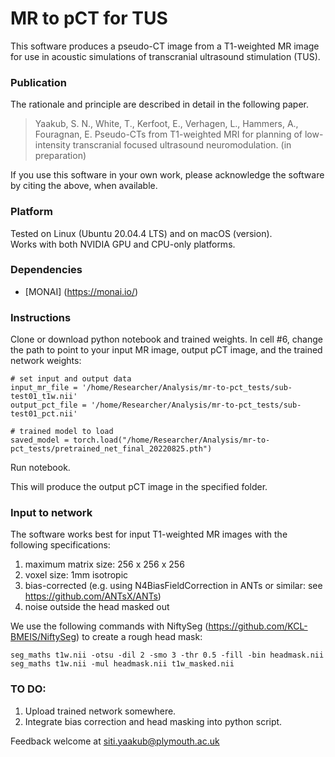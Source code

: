 # MR to pCT for TUS

This software produces a pseudo-CT image from a T1-weighted MR image for use in acoustic simulations of transcranial ultrasound stimulation (TUS).


### Publication

The rationale and principle are described in detail in the following paper.

>    Yaakub, S. N., White, T., Kerfoot, E., Verhagen, L., Hammers, A., Fouragnan, E.
>    Pseudo-CTs from T1-weighted MRI for planning of low-intensity transcranial focused ultrasound neuromodulation. (in preparation)

If you use this software in your own work, please acknowledge the software by citing the above, when available.


### Platform

Tested on Linux (Ubuntu 20.04.4 LTS) and on macOS (version).  
Works with both NVIDIA GPU and CPU-only platforms.


### Dependencies

* [MONAI] (https://monai.io/)


### Instructions

Clone or download python notebook and trained weights. In cell #6, change the path to point to your input MR image, output pCT image, and the trained network weights:
```
# set input and output data
input_mr_file = '/home/Researcher/Analysis/mr-to-pct_tests/sub-test01_t1w.nii'
output_pct_file = '/home/Researcher/Analysis/mr-to-pct_tests/sub-test01_pct.nii'

# trained model to load
saved_model = torch.load("/home/Researcher/Analysis/mr-to-pct_tests/pretrained_net_final_20220825.pth")
```
Run notebook.

This will produce the output pCT image in the specified folder.


### Input to network

The software works best for input T1-weighted MR images with the following specifications:
1) maximum matrix size: 256 x 256 x 256
2) voxel size: 1mm isotropic
3) bias-corrected (e.g. using N4BiasFieldCorrection in ANTs or similar: see https://github.com/ANTsX/ANTs)
4) noise outside the head masked out

We use the following commands with NiftySeg (https://github.com/KCL-BMEIS/NiftySeg) to create a rough head mask:
```
seg_maths t1w.nii -otsu -dil 2 -smo 3 -thr 0.5 -fill -bin headmask.nii
seg_maths t1w.nii -mul headmask.nii t1w_masked.nii
```


### TO DO:
1) Upload trained network somewhere.
2) Integrate bias correction and head masking into python script.


Feedback welcome at siti.yaakub@plymouth.ac.uk
